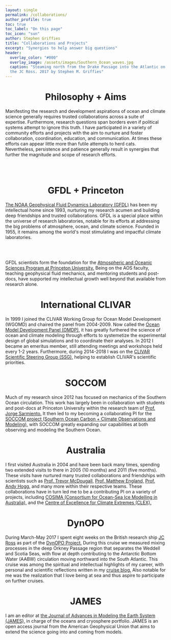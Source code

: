 ```yaml
---
layout: single 
permalink: /collaborations/
author_profile: true
toc: true
toc_label: "On this page"
toc_icon: "sun"
author: Stephen Griffies
title: "Collaborations and Projects"
excerpt: "Synergies to help answer big questions"
header:
  overlay_color: "#000"
  overlay_image: /assets/images/Southern_Ocean_waves.jpg
  caption: "Steaming north from the Drake Passage into the Atlantic on
  the JC Ross. 2017 by Stephen M. Griffies"
---
```



#  <center> Philosophy + Aims </center>

<p align="justify">

Manifesting the research and development aspirations of ocean and
climate science generally requires trusted collaborations across a
suite of expertise.  Furthermore, research questions span borders even
if political systems attempt to ignore this truth.  I have
participated in a variety of community efforts and projects with the
aim to nurture and foster collaboration, coordination, education, and
communication.  At times these efforts can appear little more than
futile attempts to herd cats.  Nevertheless, persistence and patience
generally result in synergies that further the magnitude and scope of
research efforts.

<br> <br>

</p>


#  <center> GFDL + Princeton </center>
<p align="justify">

<a href="https://www.gfdl.noaa.gov/">The NOAA Geophysical Fluid
Dynamics Laboratory (GFDL)</a> has been my intellectual home since
1993, nurturing my research acumen and building deep friendships and
trusted collaborations.  GFDL is a special place within the universe
of research laboratories, notable for its efforts at addressing the
big problems of atmosphere, ocean, and climate science.  Founded in
1955, it remains among the world's most stimulating and impactful
climate laboratories.

<br>
<br>

GFDL scientists form the foundation for the <a
href="https://aos.princeton.edu/"> Atmospheric and Oceanic Sciences
Program at Princeton University.</a> Being on the AOS faculty,
teaching geophysical fluid mechanics, and mentoring students and
post-docs, have supported my intellectual growth well beyond that
available from research alone. 

</p>


#  <center> International CLIVAR </center>
<p align="justify">

In 1999 I joined the CLIVAR Working Group for Ocean Model Development
(WGOMD) and chaired the panel from 2004-2009.  Now called the <a
href="http://www.clivar.org/clivar-panels/omdp"> Ocean Model
Development Panel (OMDP)</a>, it has greatly furthered the science of
ocean and climate modeling through efforts to systemetize the
experimental design of global simulations and to coordinate their
analyses.  In 2012 I became an emeritus member, still attending
meetings and workshops held every 1-2 years.  Furthermore, during
2014-2018 I was on the <a
href="http://www.clivar.org/organization/ssg"> CLIVAR Scientific
Steering Group (SSG),</a> helping to establish CLIVAR's scientific
priorities.

</p>


#  <center> SOCCOM </center>
<p align="justify">

Much of my research since 2012 has focused on mechanics of the
Southern Ocean circulation.  This work has largely been in
collaboration with students and post-docs at Princeton University
within the research team of <a
href="https://soccom.princeton.edu/team/sarmiento"> Prof. Jorge
Sarmiento.</a> It then led to my becoming a collaborating PI for the
<a href="https://soccom.princeton.edu/">SOCCOM project (Southern Ocean
Carbon + Climate Observations and Modeling),</a> with SOCCOM greatly
expanding our capabilities at both observing and modeling the Southern
Ocean.

</p>

#  <center> Australia </center>
<p align="justify">

I first visited Australia in 2004 and have been back many times,
spending two extended visits to there in 2005 (10 months) and 2011
(five months).  These visits have nurtured many trusted collaborations
and friendships with scientists such as <a
href="https://research.unsw.edu.au/people/scientia-professor-trevor-mcdougall">
Prof. Trevor McDougall,</a> <a
href="https://www.ccrc.unsw.edu.au/ccrc-team/academic-research/matthew-england">
Prof. Matthew England,</a> <a
href="http://rses.anu.edu.au/people/andy-hogg"> Prof. Andy Hogg,</a>
and many more within their respective teams.  These collaborations
have in turn led me to be a contributing PI on a variety of projects,
including <a href="http://cosima.org.au/"> COSIMA (Consortium for
Ocean-Sea Ice Modelling in Australia),</a> and the <a
href="https://climateextremes.org.au/">Centre of Excellence for
Climate Extremes (CLEX).</a>

</p>


#  <center> DynOPO </center>
<p align="justify">

During March-May 2017 I spent eight weeks on the British research ship
<a
href="https://www.bas.ac.uk/polar-operations/sites-and-facilities/ship/rrs-james-clark-ross-virtual-tour/">JC
Ross</a> as part of the <a
href="https://www.bas.ac.uk/project/dynamics-of-the-orkney-passage-outflow/">DynOPO
Project.</a> During this cruise we measured mixing processes in the
deep Orkney Passage region that separates the Weddell and Scotia Seas,
with flow at depth contributing to the Antarctic Bottom Water (AABW)
circulation moving northward into the South Atlantic. This cruise was
among the spiritual and intellectual highlights of my career, with
personal and scientific reflections written in my <a
href="https://dynopocruise2017.blogspot.com/"> cruise blog.</a> Also
notable for me was the realization that I love being at sea and thus
aspire to participate on further cruises.

</p>

#  <center> JAMES </center>
<p align="justify">

I am an editor at <a
href="https://agupubs.onlinelibrary.wiley.com/hub/journal/19422466/editorial-board/editorial-board">
the Journal of Advances in Modeling the Earth System (JAMES),</a> in
charge of the oceans and cryosphere portfolio.  JAMES is an open
access journal from the American Geophysical Union that aims to extend
the science going into and coming from models.

</p>


